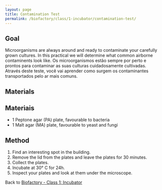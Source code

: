 ```yaml
---
layout: page
title: Contamination Test
permalink: /biofactory/class/1-incubator/contamination-test/
---
```


## Goal

Microorganisms are always around and ready to contaminate your carefully grown cultures. In this practical we will determine what common airborne contaminents look like.
Os microorganismos estão sempre por perto e prontos para contaminar as suas culturas cuidadosamente cultivadas. Através deste teste, você vai aprender como surgem os contaminantes transportados pelo ar mais comuns.

## Materials
## Materiais

* 1 Peptone agar (PA) plate, favourable to bacteria
* 1 Malt agar (MA) plate, favourable to yeast and fungi

## Method

1. Find an interesting spot in the building.
2. Remove the lid from the plates and leave the plates for 30 minutes.
3. Collect the plates.
4. Incubate at 30&deg; C for 24h.
5. Inspect your plates and look at them under the microscope.

Back to [Biofactory - Class 1: Incubator](/biofactory/class/1-incubator/)
